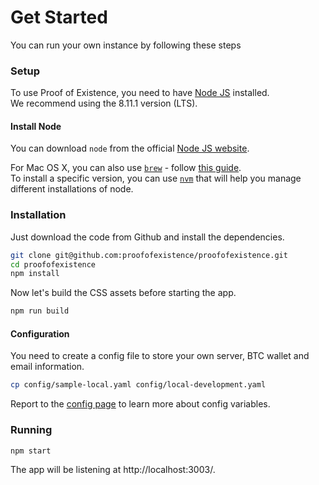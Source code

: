 # Get Started

You can run your own instance by following these steps

### Setup

To use Proof of Existence, you need to have [Node JS](https://nodejs.org/en/) installed.  
We recommend using the 8.11.1 version (LTS).  

#### Install Node

You can download `node` from the official [Node JS website](https://nodejs.org/en/).

For Mac OS X, you can also use [`brew`](http://brew.sh) - follow [this guide](https://treehouse.github.io/installation-guides/mac/node-mac.html).  
To install a specific version, you can use [`nvm`](https://github.com/creationix/nvm) that will help you manage different installations of node.

### Installation

Just download the code from Github and install the dependencies.

```sh
git clone git@github.com:proofofexistence/proofofexistence.git
cd proofofexistence
npm install
```

Now let's build the CSS assets before starting the app. 

```sh
npm run build
```

#### Configuration

You need to create a config file to store your own server, BTC wallet and email information.

```sh
cp config/sample-local.yaml config/local-development.yaml
```

Report to the [config page](config.md) to learn more about config variables.

### Running

```sh
npm start
```

The app will be listening at http://localhost:3003/.
